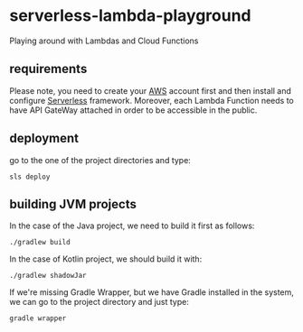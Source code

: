 serverless-lambda-playground
============================
Playing around with Lambdas and Cloud Functions

requirements
------------

Please note, you need to create your [AWS](https://aws.amazon.com) account first and then install and configure [Serverless](http://serverless.com) framework. Moreover, each Lambda Function needs to have API GateWay attached in order to be accessible in the public.

deployment
----------

go to the one of the project directories and type:

```
sls deploy
```

building JVM projects
---------------------

In the case of the Java project, we need to build it first as follows:

```
./gradlew build
```

In the case of Kotlin project, we should build it with:

```
./gradlew shadowJar
```

If we're missing Gradle Wrapper, but we have Gradle installed in the system, we can go to the project directory and just type:

```
gradle wrapper
```

